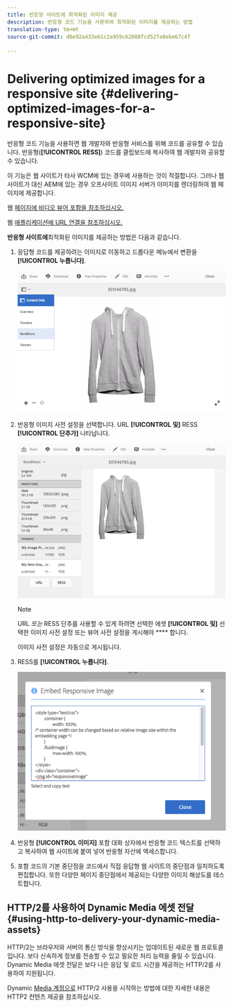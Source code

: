 ```yaml
---
title: 반응형 사이트에 최적화된 이미지 제공
description: 반응형 코드 기능을 사용하여 최적화된 이미지를 제공하는 방법
translation-type: tm+mt
source-git-commit: d6e92a433e61c2a959c62080fcd52fe0ebe67c4f

---
```



# Delivering optimized images for a responsive site {#delivering-optimized-images-for-a-responsive-site}

반응형 코드 기능을 사용하면 웹 개발자와 반응형 서비스를 위해 코드를 공유할 수 있습니다. 반응형(**[!UICONTROL RESS]**) 코드를 클립보드에 복사하여 웹 개발자와 공유할 수 있습니다.

이 기능은 웹 사이트가 타사 WCM에 있는 경우에 사용하는 것이 적절합니다. 그러나 웹 사이트가 대신 AEM에 있는 경우 오프사이트 이미지 서버가 이미지를 렌더링하여 웹 페이지에 제공합니다.

웹 [페이지에 비디오 뷰어 포함을 참조하십시오.](embed-code.md)

웹 [애플리케이션에 URL 연결을 참조하십시오.](linking-urls-to-yourwebapplication.md)

**반응형 사이트에**&#x200B;최적화된 이미지를 제공하는 방법은 다음과 같습니다.

1. 응답형 코드를 제공하려는 이미지로 이동하고 드롭다운 메뉴에서 변환을 **[!UICONTROL 누릅니다]**.

   ![chlimage_1-408](assets/chlimage_1-408.png)

1. 반응형 이미지 사전 설정을 선택합니다. URL **[!UICONTROL 및]** RESS **[!UICONTROL 단추가]** 나타납니다.

   ![chlimage_1-409](assets/chlimage_1-409.png)

   >[!NOTE]
   >
   >URL *또는* RESS 단추를 사용할 수 있게 하려면 선택한 에셋 **[!UICONTROL 및]** 선택한 이미지 사전 설정 또는 뷰어 사전 설정을 게시해야 **** 합니다.
   >
   >이미지 사전 설정은 자동으로 게시됩니다.

1. RESS를 **[!UICONTROL 누릅니다]**.

   ![chlimage_1-410](assets/chlimage_1-410.png)

1. 반응형 **[!UICONTROL 이미지]** 포함 대화 상자에서 반응형 코드 텍스트를 선택하고 복사하여 웹 사이트에 붙여 넣어 반응형 자산에 액세스합니다.
1. 포함 코드의 기본 중단점을 코드에서 직접 응답형 웹 사이트의 중단점과 일치하도록 편집합니다. 또한 다양한 페이지 중단점에서 제공되는 다양한 이미지 해상도를 테스트합니다.

## HTTP/2를 사용하여 Dynamic Media 에셋 전달 {#using-http-to-delivery-your-dynamic-media-assets}

HTTP/2는 브라우저와 서버의 통신 방식을 향상시키는 업데이트된 새로운 웹 프로토콜입니다. 보다 신속하게 정보를 전송할 수 있고 필요한 처리 능력을 줄일 수 있습니다. Dynamic Media 에셋 전달은 보다 나은 응답 및 로드 시간을 제공하는 HTTP/2를 사용하여 지원됩니다.

Dynamic [Media 계정으로](http2faq.md) HTTP/2 사용을 시작하는 방법에 대한 자세한 내용은 HTTP2 컨텐츠 제공을 참조하십시오.
